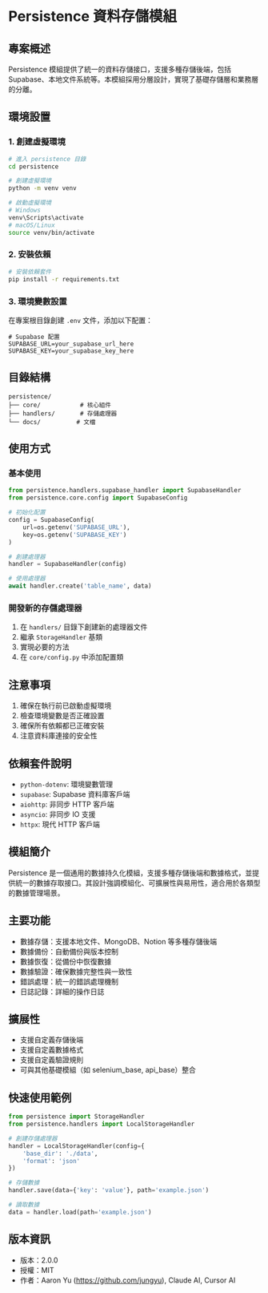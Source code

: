 # Persistence 資料存儲模組

## 專案概述

Persistence 模組提供了統一的資料存儲接口，支援多種存儲後端，包括 Supabase、本地文件系統等。本模組採用分層設計，實現了基礎存儲層和業務層的分離。

## 環境設置

### 1. 創建虛擬環境

```bash
# 進入 persistence 目錄
cd persistence

# 創建虛擬環境
python -m venv venv

# 啟動虛擬環境
# Windows
venv\Scripts\activate
# macOS/Linux
source venv/bin/activate
```

### 2. 安裝依賴

```bash
# 安裝依賴套件
pip install -r requirements.txt
```

### 3. 環境變數設置

在專案根目錄創建 `.env` 文件，添加以下配置：

```env
# Supabase 配置
SUPABASE_URL=your_supabase_url_here
SUPABASE_KEY=your_supabase_key_here
```

## 目錄結構

```
persistence/
├── core/           # 核心組件
├── handlers/       # 存儲處理器
└── docs/          # 文檔
```

## 使用方式

### 基本使用

```python
from persistence.handlers.supabase_handler import SupabaseHandler
from persistence.core.config import SupabaseConfig

# 初始化配置
config = SupabaseConfig(
    url=os.getenv('SUPABASE_URL'),
    key=os.getenv('SUPABASE_KEY')
)

# 創建處理器
handler = SupabaseHandler(config)

# 使用處理器
await handler.create('table_name', data)
```

### 開發新的存儲處理器

1. 在 `handlers/` 目錄下創建新的處理器文件
2. 繼承 `StorageHandler` 基類
3. 實現必要的方法
4. 在 `core/config.py` 中添加配置類

## 注意事項

1. 確保在執行前已啟動虛擬環境
2. 檢查環境變數是否正確設置
3. 確保所有依賴都已正確安裝
4. 注意資料庫連接的安全性

## 依賴套件說明

- `python-dotenv`: 環境變數管理
- `supabase`: Supabase 資料庫客戶端
- `aiohttp`: 非同步 HTTP 客戶端
- `asyncio`: 非同步 IO 支援
- `httpx`: 現代 HTTP 客戶端

## 模組簡介

Persistence 是一個通用的數據持久化模組，支援多種存儲後端和數據格式，並提供統一的數據存取接口。其設計強調模組化、可擴展性與易用性，適合用於各類型的數據管理場景。

## 主要功能

- 數據存儲：支援本地文件、MongoDB、Notion 等多種存儲後端
- 數據備份：自動備份與版本控制
- 數據恢復：從備份中恢復數據
- 數據驗證：確保數據完整性與一致性
- 錯誤處理：統一的錯誤處理機制
- 日誌記錄：詳細的操作日誌

## 擴展性

- 支援自定義存儲後端
- 支援自定義數據格式
- 支援自定義驗證規則
- 可與其他基礎模組（如 selenium_base, api_base）整合

## 快速使用範例

```python
from persistence import StorageHandler
from persistence.handlers import LocalStorageHandler

# 創建存儲處理器
handler = LocalStorageHandler(config={
    'base_dir': './data',
    'format': 'json'
})

# 存儲數據
handler.save(data={'key': 'value'}, path='example.json')

# 讀取數據
data = handler.load(path='example.json')
```

## 版本資訊

- 版本：2.0.0
- 授權：MIT
- 作者：Aaron Yu (https://github.com/jungyu), Claude AI, Cursor AI